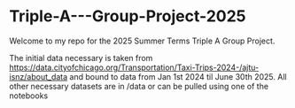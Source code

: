 # Triple-A---Group-Project-2025

Welcome to my repo for the 2025 Summer Terms Triple A Group Project.

The initial data necessary is taken from https://data.cityofchicago.org/Transportation/Taxi-Trips-2024-/ajtu-isnz/about_data and bound to data from Jan 1st 2024 til June 30th 2025.
All other necessary datasets are in /data or can be pulled using one of the notebooks

